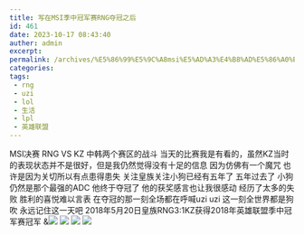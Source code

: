 ```yaml
---
title: 写在MSI季中冠军赛RNG夺冠之后
id: 461
date: 2023-10-17 08:43:40
auther: admin
excerpt: 
permalink: /archives/%E5%86%99%E5%9C%A8msi%E5%AD%A3%E4%B8%AD%E5%86%A0%E5%86%9B%E8%B5%9Brng%E5%A4%BA%E5%86%A0%E4%B9%8B%E5%90%8E
categories:
tags: 
 - rng
 - uzi
 - lol
 - 生活
 - lpl
 - 英雄联盟
---
```




MSI决赛 RNG VS KZ 中韩两个赛区的战斗 当天的比赛我是有看的，虽然KZ当时的表现状态并不是很好，但是我仍然觉得没有十足的信息 因为仿佛有一个魔咒 也许是因为关切所以有点患得患失 关注皇族关注小狗已经有五年了 五年过去了 小狗仍然是那个最强的ADC 他终于夺冠了 他的获奖感言也让我很感动 经历了太多的失败 胜利的喜悦难以言表 在夺冠的那一刻全场都在呼喊uzi uzi 这一刻全世界都是狗吹 永远记住这一天吧 2018年5月20日皇族RNG3:1KZ获得2018年英雄联盟季中冠军赛冠军 &![](https://mrwen.oss-cn-shanghai.aliyuncs.com/2018/05/1.jpg) ![](https://mrwen.oss-cn-shanghai.aliyuncs.com/2018/05/2.jpeg) ![](https://mrwen.oss-cn-shanghai.aliyuncs.com/2018/05/3.jpeg) ![](https://mrwen.oss-cn-shanghai.aliyuncs.com/2018/05/K.jpg)